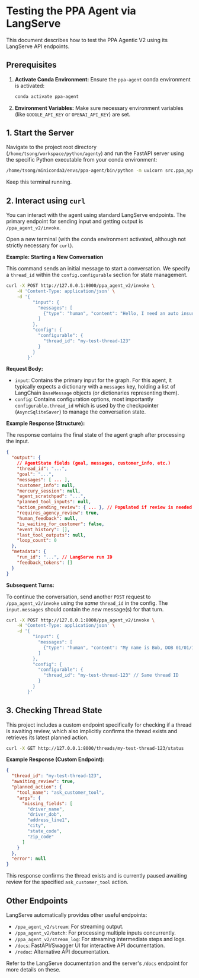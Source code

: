 # Testing the PPA Agent via LangServe

This document describes how to test the PPA Agentic V2 using its LangServe API endpoints.

## Prerequisites

1.  **Activate Conda Environment:** Ensure the `ppa-agent` conda environment is activated:
    ```bash
    conda activate ppa-agent
    ```
2.  **Environment Variables:** Make sure necessary environment variables (like `GOOGLE_API_KEY` or `OPENAI_API_KEY`) are set.

## 1. Start the Server

Navigate to the project root directory (`/home/tsong/workspace/python/agenty`) and run the FastAPI server using the specific Python executable from your conda environment:

```bash
/home/tsong/miniconda3/envs/ppa-agent/bin/python -m uvicorn src.ppa_agentic_v2.server:app_fastapi --host 127.0.0.1 --port 8000 --reload
```

Keep this terminal running.

## 2. Interact using `curl`

You can interact with the agent using standard LangServe endpoints. The primary endpoint for sending input and getting output is `/ppa_agent_v2/invoke`.

Open a new terminal (with the conda environment activated, although not strictly necessary for `curl`).

**Example: Starting a New Conversation**

This command sends an initial message to start a conversation. We specify a `thread_id` within the `config.configurable` section for state management.

```bash
curl -X POST http://127.0.0.1:8000/ppa_agent_v2/invoke \
    -H 'Content-Type: application/json' \
    -d '{
          "input": {
            "messages": [
              {"type": "human", "content": "Hello, I need an auto insurance quote."}
            ]
          },
          "config": {
            "configurable": {
              "thread_id": "my-test-thread-123"
            }
          }
        }'
```

**Request Body:**

*   `input`: Contains the primary input for the graph. For this agent, it typically expects a dictionary with a `messages` key, holding a list of LangChain `BaseMessage` objects (or dictionaries representing them).
*   `config`: Contains configuration options, most importantly `configurable.thread_id` which is used by the checkpointer (`AsyncSqliteSaver`) to manage the conversation state.

**Example Response (Structure):**

The response contains the final state of the agent graph after processing the input.

```json
{
  "output": {
    // AgentState fields (goal, messages, customer_info, etc.)
    "thread_id": "...",
    "goal": "...",
    "messages": [ ... ],
    "customer_info": null,
    "mercury_session": null,
    "agent_scratchpad": "...",
    "planned_tool_inputs": null, 
    "action_pending_review": { ... }, // Populated if review is needed
    "requires_agency_review": true,
    "human_feedback": null,
    "is_waiting_for_customer": false,
    "event_history": [],
    "last_tool_outputs": null,
    "loop_count": 0
  },
  "metadata": {
    "run_id": "...", // LangServe run ID
    "feedback_tokens": []
  }
}
```

**Subsequent Turns:**

To continue the conversation, send another `POST` request to `/ppa_agent_v2/invoke` using the *same* `thread_id` in the config. The `input.messages` should contain the *new* message(s) for that turn.

```bash
curl -X POST http://127.0.0.1:8000/ppa_agent_v2/invoke \
    -H 'Content-Type: application/json' \
    -d '{
          "input": {
            "messages": [
              {"type": "human", "content": "My name is Bob, DOB 01/01/1990."}
            ]
          },
          "config": {
            "configurable": {
              "thread_id": "my-test-thread-123" // Same thread ID
            }
          }
        }'
```

## 3. Checking Thread State

This project includes a custom endpoint specifically for checking if a thread is awaiting review, which also implicitly confirms the thread exists and retrieves its latest planned action.

```bash
curl -X GET http://127.0.0.1:8000/threads/my-test-thread-123/status
```

**Example Response (Custom Endpoint):**

```json
{
  "thread_id": "my-test-thread-123",
  "awaiting_review": true,
  "planned_action": {
    "tool_name": "ask_customer_tool",
    "args": {
      "missing_fields": [
        "driver_name",
        "driver_dob",
        "address_line1",
        "city",
        "state_code",
        "zip_code"
      ]
    }
  },
  "error": null
}
```

This response confirms the thread exists and is currently paused awaiting review for the specified `ask_customer_tool` action.

## Other Endpoints

LangServe automatically provides other useful endpoints:

*   `/ppa_agent_v2/stream`: For streaming output.
*   `/ppa_agent_v2/batch`: For processing multiple inputs concurrently.
*   `/ppa_agent_v2/stream_log`: For streaming intermediate steps and logs.
*   `/docs`: FastAPI/Swagger UI for interactive API documentation.
*   `/redoc`: Alternative API documentation.

Refer to the LangServe documentation and the server's `/docs` endpoint for more details on these.
